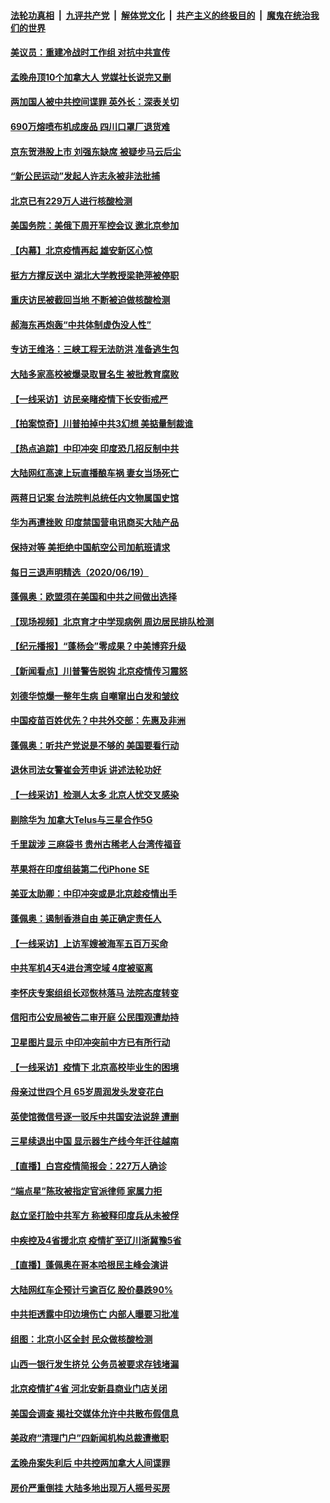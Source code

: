 

####  [法轮功真相](../../../../basic/blob/master/README.md?t=06210202) &nbsp;|&nbsp; [九评共产党](../../../../9ping.md/blob/master/README.md?t=06210202) &nbsp;|&nbsp; [解体党文化](../../../../jtdwh.md/blob/master/README.md?t=06210202)  &nbsp;|&nbsp; [共产主义的终极目的](../../../../gczydzjmd.md/blob/master/README.md?t=06210202) &nbsp;|&nbsp; [魔鬼在统治我们的世界](../../../../mgztzwmdsj.md/blob/master/README.md?t=06210202) 

#### [美议员：重建冷战时工作组 对抗中共宣传](../pages/nsc413/n12200449.md?t=06210202) 

#### [孟晚舟顶10个加拿大人 党媒社长说完又删](../pages/nsc413/n12200398.md?t=06210202) 

#### [两加国人被中共控间谍罪 英外长：深表关切](../pages/nsc413/n12200284.md?t=06210202) 

#### [690万熔喷布机成废品 四川口罩厂退货难](../pages/nsc413/n12200052.md?t=06210202) 

#### [京东贺港股上市 刘强东缺席 被疑步马云后尘](../pages/nsc413/n12200209.md?t=06210202) 

#### [“新公民运动”发起人许志永被非法批捕](../pages/nsc413/n12200041.md?t=06210202) 

#### [北京已有229万人进行核酸检测](../pages/nsc413/n12199938.md?t=06210202) 

#### [美国务院：美俄下周开军控会议 邀北京参加](../pages/nsc413/n12200097.md?t=06210202) 

#### [【内幕】北京疫情再起 雄安新区心惊](../pages/nsc413/n12195087.md?t=06210202) 

#### [挺方方撑反送中 湖北大学教授梁艳萍被停职](../pages/nsc413/n12199966.md?t=06210202) 

#### [重庆访民被截回当地 不断被迫做核酸检测](../pages/nsc413/n12199943.md?t=06210202) 

#### [郝海东再炮轰“中共体制虚伪没人性”](../pages/nsc413/n12199903.md?t=06210202) 

#### [专访王维洛：三峡工程无法防洪 准备逃生包](../pages/nsc413/n12199884.md?t=06210202) 

#### [大陆多家高校被爆录取冒名生 被批教育腐败](../pages/nsc413/n12199864.md?t=06210202) 

#### [【一线采访】访民亲睹疫情下长安街戒严](../pages/nsc413/n12199890.md?t=06210202) 


#### [【拍案惊奇】川普拍掉中共3幻想 美掂量制裁谁](../pages/nsc413/n12199580.md?t=06210202) 

#### [【热点追踪】中印冲突 印度恐几招反制中共](../pages/nsc413/n12199673.md?t=06210202) 

#### [大陆网红高速上玩直播酿车祸 妻女当场死亡](../pages/nsc413/n12199653.md?t=06210202) 

#### [两蒋日记案 台法院判总统任内文物属国史馆](../pages/nsc413/n12199495.md?t=06210202) 

#### [华为再遭挫败 印度禁国营电讯商买大陆产品](../pages/nsc413/n12199348.md?t=06210202) 

#### [保持对等 美拒绝中国航空公司加航班请求](../pages/nsc413/n12199377.md?t=06210202) 

#### [每日三退声明精选（2020/06/19）](../pages/nsc413/n12199413.md?t=06210202) 

#### [蓬佩奥：欧盟须在美国和中共之间做出选择](../pages/nsc413/n12199184.md?t=06210202) 

#### [【现场视频】北京育才中学现病例 周边居民排队检测](../pages/nsc413/n12199104.md?t=06210202) 

#### [【纪元播报】“蓬杨会”零成果？中美博弈升级](../pages/nsc413/n12199275.md?t=06210202) 

#### [【新闻看点】川普警告脱钩 北京疫情传习震怒](../pages/nsc413/n12198957.md?t=06210202) 

#### [刘德华惊爆一整年生病 自嘲窜出白发和皱纹](../pages/nsc413/n12198952.md?t=06210202) 

#### [中国疫苗百姓优先？中共外交部：先惠及非洲](../pages/nsc413/n12199112.md?t=06210202) 

#### [蓬佩奥：听共产党说是不够的 美国要看行动](../pages/nsc413/n12198968.md?t=06210202) 

#### [退休司法女警崔会芳申诉 讲述法轮功好](../pages/nsc413/n12198985.md?t=06210202) 

#### [【一线采访】检测人太多 北京人忧交叉感染](../pages/nsc413/n12198738.md?t=06210202) 

#### [剔除华为 加拿大Telus与三星合作5G](../pages/nsc413/n12199023.md?t=06210202) 

#### [千里跋涉 三麻袋书 贵州古稀老人台湾传福音](../pages/nsc413/n12198750.md?t=06210202) 

#### [苹果将在印度组装第二代iPhone SE](../pages/nsc413/n12198894.md?t=06210202) 

#### [美亚太助卿：中印冲突或是北京趁疫情出手](../pages/nsc413/n12198861.md?t=06210202) 

#### [蓬佩奥：遏制香港自由 美正确定责任人](../pages/nsc413/n12198814.md?t=06210202) 

#### [【一线采访】上访军嫂被海军五百万买命](../pages/nsc413/n12198996.md?t=06210202) 

#### [中共军机4天4进台湾空域 4度被驱离](../pages/nsc413/n12199003.md?t=06210202) 

#### [李怀庆专案组组长邓恢林落马 法院态度转变](../pages/nsc413/n12198850.md?t=06210202) 

#### [信阳市公安局被告二审开庭 公民围观遭劫持](../pages/nsc413/n12198705.md?t=06210202) 

#### [卫星图片显示 中印冲突前中方已有所行动](../pages/nsc413/n12198966.md?t=06210202) 

#### [【一线采访】疫情下 北京高校毕业生的困境](../pages/nsc413/n12198836.md?t=06210202) 

#### [母亲过世四个月 65岁周润发头发变花白](../pages/nsc413/n12198770.md?t=06210202) 

#### [英使馆微信号逐一驳斥中共国安法说辞 遭删](../pages/nsc413/n12198639.md?t=06210202) 

#### [三星续退出中国 显示器生产线今年迁往越南](../pages/nsc413/n12198706.md?t=06210202) 

#### [【直播】白宫疫情简报会：227万人确诊](../pages/nsc413/n12198669.md?t=06210202) 

#### [“端点星”陈玫被指定官派律师 家属力拒](../pages/nsc413/n12198704.md?t=06210202) 

#### [赵立坚打脸中共军方 称被释印度兵从未被俘](../pages/nsc413/n12198632.md?t=06210202) 

#### [中疾控及4省援北京 疫情扩至辽川浙冀豫5省](../pages/nsc413/n12198613.md?t=06210202) 

#### [【直播】蓬佩奥在哥本哈根民主峰会演讲](../pages/nsc413/n12198355.md?t=06210202) 

#### [大陆网红车企预计亏逾百亿 股价暴跌90%](../pages/nsc413/n12198434.md?t=06210202) 

#### [中共拒透露中印边境伤亡 内部人曝要习批准](../pages/nsc413/n12198521.md?t=06210202) 

#### [组图：北京小区全封 民众做核酸检测](../pages/nsc413/n12198180.md?t=06210202) 

#### [山西一银行发生挤兑 公务员被要求存钱堵漏](../pages/nsc413/n12198378.md?t=06210202) 

#### [北京疫情扩4省 河北安新县商业门店关闭](../pages/nsc413/n12197990.md?t=06210202) 

#### [美国会调查 揭社交媒体允许中共散布假信息](../pages/nsc413/n12198310.md?t=06210202) 

#### [美政府“清理门户”四新闻机构总裁遭撤职](../pages/nsc413/n12198300.md?t=06210202) 

#### [孟晚舟案失利后 中共控两加拿大人间谍罪](../pages/nsc413/n12197993.md?t=06210202) 

#### [房价严重倒挂 大陆多地出现万人摇号买房](../pages/nsc413/n12197994.md?t=06210202) 

